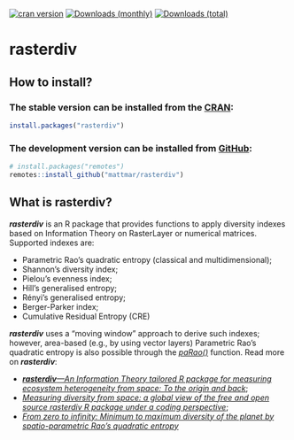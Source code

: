 
<!-- README.md is generated from README.Rmd. Please edit that file -->

<!-- badges: start -->

[![cran
version](http://www.r-pkg.org/badges/version/rasterdiv)](https://cran.r-project.org/package=rasterdiv)
[![Downloads
(monthly)](https://cranlogs.r-pkg.org/badges/last-month/rasterdiv?color=brightgreen)](https://cranlogs.r-pkg.org/badges/last-month/rasterdiv)
[![Downloads
(total)](https://cranlogs.r-pkg.org/badges/grand-total/rasterdiv?color=brightgreen)](https://www.r-pkg.org/pkg/rasterdiv)

<!-- badges: end -->

# rasterdiv

## How to install?

### The stable version can be installed from the [CRAN](https://cran.microsoft.com/):

``` r
install.packages("rasterdiv")
```

### The development version can be installed from [GitHub](https://github.com/):

``` r
# install.packages("remotes")
remotes::install_github("mattmar/rasterdiv")
```

## What is rasterdiv?

***rasterdiv*** is an R package that provides functions to apply
diversity indexes based on Information Theory on RasterLayer or
numerical matrices. Supported indexes are:

  - Parametric Rao’s quadratic entropy (classical and multidimensional);
  - Shannon’s diversity index;
  - Pielou’s evenness index;
  - Hill’s generalised entropy;
  - Rényi’s generalised entropy;
  - Berger-Parker index;
  - Cumulative Residual Entropy (CRE)

***rasterdiv*** uses a “moving window” approach to derive such indexes;
however, area-based (e.g., by using vector layers) Parametric Rao’s
quadratic entropy is also possible through the
[*paRao()*](https://mattmar.github.io/rasterdiv/articles/rasterdiv_area_based_Rao.html)
function. Read more on ***rasterdiv***:

  - [***rasterdiv**—An Information Theory tailored R package for
    measuring ecosystem heterogeneity from space: To the origin and
    back*](https://besjournals.onlinelibrary.wiley.com/doi/full/10.1111/2041-210X.13583);
  - [*Measuring diversity from space: a global view of the free and open
    source rasterdiv R package under a coding
    perspective*](https://link.springer.com/article/10.1007/s42974-021-00042-x);
  - [*From zero to infinity: Minimum to maximum diversity of the planet
    by spatio-parametric Rao’s quadratic
    entropy*](https://onlinelibrary.wiley.com/doi/full/10.1111/geb.13270)
